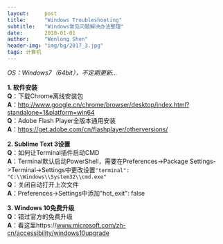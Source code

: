 ```yaml
---
layout:     post
title:      "Windows Troubleshooting"
subtitle:   "Windows常见问题解决办法整理"
date:       2010-01-01
author:     "Wenlong Shen"
header-img: "img/bg/2017_3.jpg"
tags: 计算机
---
```


<script type="text/javascript" src="https://cdn.mathjax.org/mathjax/latest/MathJax.js?config=default"></script>

*OS：Windows7（64bit），不定期更新...*

**1. 软件安装**  
**Q**：下载Chrome离线安装包  
**A**：http://www.google.cn/chrome/browser/desktop/index.html?standalone=1&platform=win64  
**Q**：Adobe Flash Player全版本通用安装  
**A**：https://get.adobe.com/cn/flashplayer/otherversions/  

**2. Sublime Text 3设置**  
**Q**：如何让Terminal插件启动CMD  
**A**：Terminal默认启动PowerShell，需要在Preferences->Package Settings->Terminal->Settings中更改设置`"terminal": "C:\\Windows\\System32\\cmd.exe"`  
**Q**：关闭自动打开上次文件  
**A**：Preferences->Settings中添加"hot_exit": false  

**3. Windows 10免费升级**  
**Q**：错过官方的免费升级  
**A**：看这里https://www.microsoft.com/zh-cn/accessibility/windows10upgrade  
